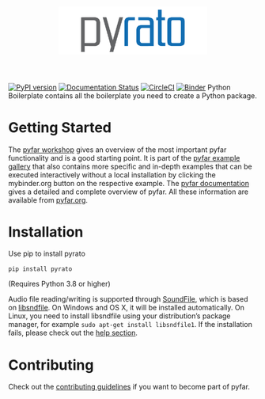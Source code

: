 <h1 align="center">
<img src="https://github.com/pyfar/gallery/raw/main/docs/resources/logos/pyfar_logos_fixed_size_pyrato.png" width="300">
</h1><br>



[![PyPI version](https://badge.fury.io/py/pyrato.svg)](https://badge.fury.io/py/pyrato)
[![Documentation Status](https://readthedocs.org/projects/pyrato/badge/?version=latest)](https://pyrato.readthedocs.io/en/latest/?badge=latest)
[![CircleCI](https://circleci.com/gh/pyfar/pyrato.svg?style=shield)](https://circleci.com/gh/pyfar/pyrato)
[![Binder](https://mybinder.org/badge_logo.svg)](https://mybinder.org/v2/gh/pyfar/gallery/main?labpath=docs/gallery/interactive/pyfar_introduction.ipynb)
Python Boilerplate contains all the boilerplate you need to create a Python package.

Getting Started
===============

The [pyfar workshop](https://mybinder.org/v2/gh/pyfar/gallery/main?labpath=docs/gallery/interactive/pyfar_introduction.ipynb)
gives an overview of the most important pyfar functionality and is a good
starting point. It is part of the [pyfar example gallery](https://pyfar-gallery.readthedocs.io/en/latest/examples_gallery.html)
that also contains more specific and in-depth
examples that can be executed interactively without a local installation by
clicking the mybinder.org button on the respective example. The
[pyfar documentation](https://pyfar.readthedocs.io) gives a detailed and complete overview of pyfar. All
these information are available from [pyfar.org](https://pyfar.org).

Installation
============

Use pip to install pyrato

    pip install pyrato

(Requires Python 3.8 or higher)

Audio file reading/writing is supported through [SoundFile](https://python-soundfile.readthedocs.io), which is based on
[libsndfile](http://www.mega-nerd.com/libsndfile/). On Windows and OS X, it will be installed automatically.
On Linux, you need to install libsndfile using your distribution’s package manager, for example ``sudo apt-get install libsndfile1``.
If the installation fails, please check out the [help section](https://pyfar-gallery.readthedocs.io/en/latest/help).

Contributing
============

Check out the [contributing guidelines](https://pyfar.readthedocs.io/en/stable/contributing.html) if you want to become part of pyfar.
